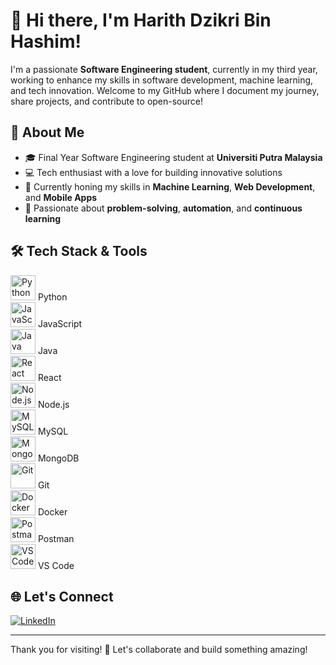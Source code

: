 # 👋 Hi there, I'm Harith Dzikri Bin Hashim!

I'm a passionate **Software Engineering student**, currently in my third year, working to enhance my skills in software development, machine learning, and tech innovation. Welcome to my GitHub where I document my journey, share projects, and contribute to open-source!

## 🚀 About Me
- 🎓 Final Year Software Engineering student at **Universiti Putra Malaysia**
- 💻 Tech enthusiast with a love for building innovative solutions
- 🌱 Currently honing my skills in **Machine Learning**, **Web Development**, and **Mobile Apps**
- 🎯 Passionate about **problem-solving**, **automation**, and **continuous learning**

## 🛠️ Tech Stack & Tools
<img src="https://cdn.jsdelivr.net/gh/devicons/devicon/icons/python/python-original.svg" alt="Python" width="40" height="40"/> Python  
<img src="https://cdn.jsdelivr.net/gh/devicons/devicon/icons/javascript/javascript-original.svg" alt="JavaScript" width="40" height="40"/> JavaScript  
<img src="https://cdn.jsdelivr.net/gh/devicons/devicon/icons/java/java-original.svg" alt="Java" width="40" height="40"/> Java  
<img src="https://cdn.jsdelivr.net/gh/devicons/devicon/icons/react/react-original.svg" alt="React" width="40" height="40"/> React  
<img src="https://cdn.jsdelivr.net/gh/devicons/devicon/icons/nodejs/nodejs-original.svg" alt="Node.js" width="40" height="40"/> Node.js  
<img src="https://cdn.jsdelivr.net/gh/devicons/devicon/icons/mysql/mysql-original.svg" alt="MySQL" width="40" height="40"/> MySQL  
<img src="https://cdn.jsdelivr.net/gh/devicons/devicon/icons/mongodb/mongodb-original.svg" alt="MongoDB" width="40" height="40"/> MongoDB  
<img src="https://cdn.jsdelivr.net/gh/devicons/devicon/icons/git/git-original.svg" alt="Git" width="40" height="40"/> Git  
<img src="https://cdn.jsdelivr.net/gh/devicons/devicon/icons/docker/docker-original.svg" alt="Docker" width="40" height="40"/> Docker  
<img src="https://cdn.jsdelivr.net/gh/devicons/devicon/icons/postman/postman-original.svg" alt="Postman" width="40" height="40"/> Postman  
<img src="https://cdn.jsdelivr.net/gh/devicons/devicon/icons/vscode/vscode-original.svg" alt="VS Code" width="40" height="40"/> VS Code  

## 🌐 Let's Connect
[![LinkedIn](https://img.shields.io/badge/LinkedIn-Harith_Dzikri-blue?logo=linkedin)](https://www.linkedin.com/in/harith-dzikri-4a5a30213/)

---

Thank you for visiting! 🚀 Let's collaborate and build something amazing!

